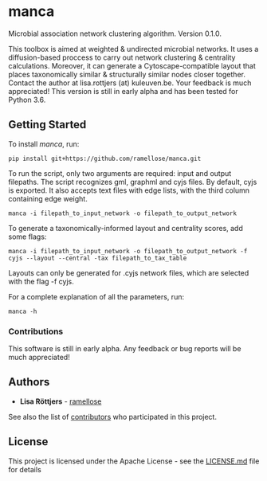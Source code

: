 # manca

Microbial association network clustering algorithm. Version 0.1.0.

This toolbox is aimed at weighted & undirected microbial networks. It uses a diffusion-based proccess to carry out network clustering & centrality calculations.
Moreover, it can generate a Cytoscape-compatible layout that places taxonomically similar & structurally similar nodes closer together.
Contact the author at lisa.rottjers (at) kuleuven.be. Your feedback is much appreciated!
This version is still in early alpha and has been tested for Python 3.6.

## Getting Started

To install <i>manca</i>, run:
```
pip install git+https://github.com/ramellose/manca.git
```

To run the script, only two arguments are required: input and output filepaths.
The script recognizes gml, graphml and cyjs files. By default, cyjs is exported.
It also accepts text files with edge lists, with the third column containing edge weight.
```
manca -i filepath_to_input_network -o filepath_to_output_network
```

To generate a taxonomically-informed layout and centrality scores, add some flags:
```
manca -i filepath_to_input_network -o filepath_to_output_network -f cyjs --layout --central -tax filepath_to_tax_table
```

Layouts can only be generated for .cyjs network files, which are selected with the flag -f cyjs.

For a complete explanation of all the parameters, run:
```
manca -h
```

### Contributions

This software is still in early alpha. Any feedback or bug reports will be much appreciated!

## Authors

* **Lisa Röttjers** - [ramellose](https://github.com/ramellose)

See also the list of [contributors](https://github.com/ramellose/manca/contributors) who participated in this project.

## License

This project is licensed under the Apache License - see the [LICENSE.md](LICENSE.md) file for details


